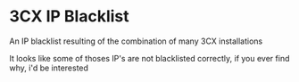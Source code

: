 # 3CX IP Blacklist
An IP blacklist resulting of the combination of many 3CX installations

It looks like some of thoses IP's are not blacklisted correctly, if you ever find why, i'd be interested
